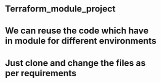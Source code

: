 # Terraform_module_project 
# We can reuse the code which have in module for different environments
# Just clone and change the files as per requirements
